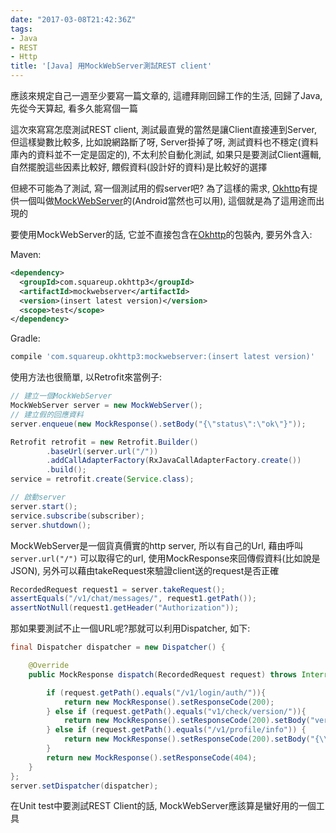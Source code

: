 ```yaml
---
date: "2017-03-08T21:42:36Z"
tags:
- Java
- REST
- Http
title: '[Java] 用MockWebServer測試REST client'
---
```


應該來規定自己一週至少要寫一篇文章的, 這禮拜剛回歸工作的生活, 回歸了Java, 先從今天算起, 看多久能寫個一篇

這次來寫寫怎麼測試REST client, 測試最直覺的當然是讓Client直接連到Server, 但這樣變數比較多, 比如說網路斷了呀, Server掛掉了呀, 測試資料也不穩定(資料庫內的資料並不一定是固定的), 不太利於自動化測試, 如果只是要測試Client邏輯, 自然擺脫這些因素比較好, 餵假資料(設計好的資料)是比較好的選擇

但總不可能為了測試, 寫一個測試用的假server吧? 為了這樣的需求, [Okhttp](http://square.github.io/okhttp/)有提供一個叫做[MockWebServer](https://github.com/square/okhttp/tree/master/mockwebserver)的(Android當然也可以用), 這個就是為了這用途而出現的

要使用MockWebServer的話, 它並不直接包含在[Okhttp](http://square.github.io/okhttp/)的包裝內, 要另外含入:

Maven:

```xml
<dependency>
  <groupId>com.squareup.okhttp3</groupId>
  <artifactId>mockwebserver</artifactId>
  <version>(insert latest version)</version>
  <scope>test</scope>
</dependency>
```

Gradle:

```groovy
compile 'com.squareup.okhttp3:mockwebserver:(insert latest version)'
```

使用方法也很簡單, 以Retrofit來當例子:

```java
// 建立一個MockWebServer
MockWebServer server = new MockWebServer();
// 建立假的回應資料
server.enqueue(new MockResponse().setBody("{\"status\":\"ok\"}"));

Retrofit retrofit = new Retrofit.Builder()
        .baseUrl(server.url("/"))
        .addCallAdapterFactory(RxJavaCallAdapterFactory.create()) 
        .build(); 
service = retrofit.create(Service.class);

// 啟動server 
server.start();
service.subscribe(subscriber);
server.shutdown();
```

MockWebServer是一個貨真價實的http server, 所以有自己的Url, 藉由呼叫 `server.url("/")` 可以取得它的url, 使用MockResponse來回傳假資料(比如說是JSON), 另外可以藉由takeRequest來驗證client送的request是否正確

```java
RecordedRequest request1 = server.takeRequest();
assertEquals("/v1/chat/messages/", request1.getPath());
assertNotNull(request1.getHeader("Authorization"));
```

那如果要測試不止一個URL呢?那就可以利用Dispatcher, 如下:

```java
final Dispatcher dispatcher = new Dispatcher() {

    @Override
    public MockResponse dispatch(RecordedRequest request) throws InterruptedException {

        if (request.getPath().equals("/v1/login/auth/")){
            return new MockResponse().setResponseCode(200);
        } else if (request.getPath().equals("v1/check/version/")){
            return new MockResponse().setResponseCode(200).setBody("version=9");
        } else if (request.getPath().equals("/v1/profile/info")) {
            return new MockResponse().setResponseCode(200).setBody("{\\\"info\\\":{\\\"name\":\"Lucas Albuquerque\",\"age\":\"21\",\"gender\":\"male\"}}");
        }
        return new MockResponse().setResponseCode(404);
    }
};
server.setDispatcher(dispatcher);
```

在Unit test中要測試REST Client的話, MockWebServer應該算是蠻好用的一個工具